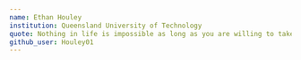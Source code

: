 ```yaml
---
name: Ethan Houley
institution: Queensland University of Technology
quote: Nothing in life is impossible as long as you are willing to take that first step
github_user: Houley01
---
```

